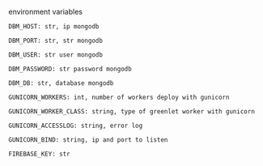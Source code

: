 environment variables

```DBM_HOST: str, ip mongodb```

```DBM_PORT: str, str mongodb```

```DBM_USER: str user mongodb```

```DBM_PASSWORD: str password mongodb```

```DBM_DB: str, database mongodb```

```GUNICORN_WORKERS: int, number of workers deploy with gunicorn```

```GUNICORN_WORKER_CLASS: string, type of greenlet worker with gunicorn```

```GUNICORN_ACCESSLOG: string, error log```

```GUNICORN_BIND: string, ip and port to listen```

```FIREBASE_KEY: str```
